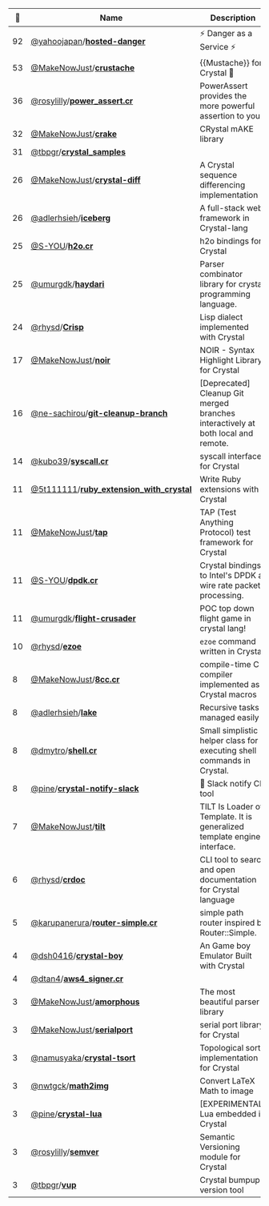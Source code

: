 |:star2: | Name | Description | 🌍|
|---|---|---|---|
|92|[@yahoojapan](https://github.com/yahoojapan)/[**hosted-danger**](https://github.com/yahoojapan/hosted-danger)|:zap: Danger as a Service :zap:||
|53|[@MakeNowJust](https://github.com/MakeNowJust)/[**crustache**](https://github.com/MakeNowJust/crustache)|{{Mustache}} for Crystal :gem:|[:arrow_upper_right:](https://mustache.github.io)|
|36|[@rosylilly](https://github.com/rosylilly)/[**power_assert.cr**](https://github.com/rosylilly/power_assert.cr)|PowerAssert provides the more powerful assertion to you.|[:arrow_upper_right:](https://github.com/rosylilly/power_assert.cr)|
|32|[@MakeNowJust](https://github.com/MakeNowJust)/[**crake**](https://github.com/MakeNowJust/crake)|CRystal mAKE library||
|31|[@tbpgr](https://github.com/tbpgr)/[**crystal_samples**](https://github.com/tbpgr/crystal_samples)|||
|26|[@MakeNowJust](https://github.com/MakeNowJust)/[**crystal-diff**](https://github.com/MakeNowJust/crystal-diff)|A Crystal sequence differencing implementation||
|26|[@adlerhsieh](https://github.com/adlerhsieh)/[**iceberg**](https://github.com/adlerhsieh/iceberg)|A full-stack web framework in Crystal-lang||
|25|[@S-YOU](https://github.com/S-YOU)/[**h2o.cr**](https://github.com/S-YOU/h2o.cr)|h2o bindings for Crystal||
|25|[@umurgdk](https://github.com/umurgdk)/[**haydari**](https://github.com/umurgdk/haydari)|Parser combinator library for crystal programming language.||
|24|[@rhysd](https://github.com/rhysd)/[**Crisp**](https://github.com/rhysd/Crisp)|Lisp dialect implemented with Crystal||
|17|[@MakeNowJust](https://github.com/MakeNowJust)/[**noir**](https://github.com/MakeNowJust/noir)|NOIR - Syntax Highlight Library for Crystal||
|16|[@ne-sachirou](https://github.com/ne-sachirou)/[**git-cleanup-branch**](https://github.com/ne-sachirou/git-cleanup-branch)|[Deprecated] Cleanup Git merged branches interactively at both local and remote.||
|14|[@kubo39](https://github.com/kubo39)/[**syscall.cr**](https://github.com/kubo39/syscall.cr)|syscall interface for Crystal||
|11|[@5t111111](https://github.com/5t111111)/[**ruby_extension_with_crystal**](https://github.com/5t111111/ruby_extension_with_crystal)|Write Ruby extensions with Crystal||
|11|[@MakeNowJust](https://github.com/MakeNowJust)/[**tap**](https://github.com/MakeNowJust/tap)|TAP (Test Anything Protocol) test framework for Crystal|[:arrow_upper_right:](https://testanything.org/)|
|11|[@S-YOU](https://github.com/S-YOU)/[**dpdk.cr**](https://github.com/S-YOU/dpdk.cr)|Crystal bindings to Intel's DPDK at wire rate packet processing.||
|11|[@umurgdk](https://github.com/umurgdk)/[**flight-crusader**](https://github.com/umurgdk/flight-crusader)|POC top down flight game in crystal lang!||
|10|[@rhysd](https://github.com/rhysd)/[**ezoe**](https://github.com/rhysd/ezoe)|`ezoe` command written in Crystal||
|8|[@MakeNowJust](https://github.com/MakeNowJust)/[**8cc.cr**](https://github.com/MakeNowJust/8cc.cr)|compile-time C compiler implemented as Crystal macros||
|8|[@adlerhsieh](https://github.com/adlerhsieh)/[**lake**](https://github.com/adlerhsieh/lake)|Recursive tasks managed easily||
|8|[@dmytro](https://github.com/dmytro)/[**shell.cr**](https://github.com/dmytro/shell.cr)|Small simplistic helper class for executing shell commands in Crystal.||
|8|[@pine](https://github.com/pine)/[**crystal-notify-slack**](https://github.com/pine/crystal-notify-slack)|:bell: Slack notify CLI tool||
|7|[@MakeNowJust](https://github.com/MakeNowJust)/[**tilt**](https://github.com/MakeNowJust/tilt)|TILT Is Loader of Template. It is generalized template engine interface.||
|6|[@rhysd](https://github.com/rhysd)/[**crdoc**](https://github.com/rhysd/crdoc)|CLI tool to search and open documentation for Crystal language||
|5|[@karupanerura](https://github.com/karupanerura)/[**router-simple.cr**](https://github.com/karupanerura/router-simple.cr)|simple path router inspired by Router::Simple.||
|4|[@dsh0416](https://github.com/dsh0416)/[**crystal-boy**](https://github.com/dsh0416/crystal-boy)|An Game boy Emulator Built with Crystal||
|4|[@dtan4](https://github.com/dtan4)/[**aws4_signer.cr**](https://github.com/dtan4/aws4_signer.cr)|||
|3|[@MakeNowJust](https://github.com/MakeNowJust)/[**amorphous**](https://github.com/MakeNowJust/amorphous)|The most beautiful parser library||
|3|[@MakeNowJust](https://github.com/MakeNowJust)/[**serialport**](https://github.com/MakeNowJust/serialport)|serial port library for Crystal||
|3|[@namusyaka](https://github.com/namusyaka)/[**crystal-tsort**](https://github.com/namusyaka/crystal-tsort)|Topological sort implementation for Crystal||
|3|[@nwtgck](https://github.com/nwtgck)/[**math2img**](https://github.com/nwtgck/math2img)|Convert LaTeX Math to image||
|3|[@pine](https://github.com/pine)/[**crystal-lua**](https://github.com/pine/crystal-lua)|[EXPERIMENTAL] Lua embedded in Crystal||
|3|[@rosylilly](https://github.com/rosylilly)/[**semver**](https://github.com/rosylilly/semver)|Semantic Versioning module for Crystal|[:arrow_upper_right:](https://github.com/rosylilly/semver)|
|3|[@tbpgr](https://github.com/tbpgr)/[**vup**](https://github.com/tbpgr/vup)|Crystal bumpup version tool||

